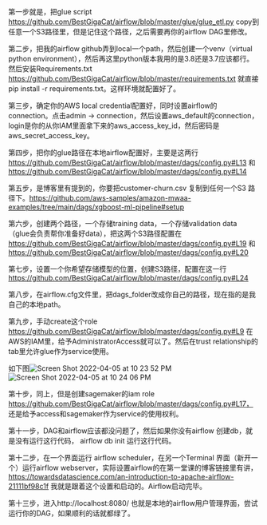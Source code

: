 第一步就是，把glue script https://github.com/BestGigaCat/airflow/blob/master/glue/glue_etl.py copy到任意一个S3路径里，但是记住这个路径，之后需要再你的airflow DAG里修改。

第二步，把我的airflow github弄到local一个path，然后创建一个venv（virtual python environment），然后再这里python版本我用的是3.8还是3.7应该都行。然后安装Requirements.txt  https://github.com/BestGigaCat/airflow/blob/master/requirements.txt 就直接pip install -r requirements.txt。这样环境就配置好了。

第三步，确定你的AWS local credential配置好，同时设置airflow的connection。点击admin -> connection，然后设置aws_default的connection，login是你的从你IAM里面拿下来的aws_access_key_id，然后密码是aws_secret_access_key。

第四步，把你的glue路径在本地airflow配置好，主要是这两行 https://github.com/BestGigaCat/airflow/blob/master/dags/config.py#L13 和 https://github.com/BestGigaCat/airflow/blob/master/dags/config.py#L14

第五步，是博客里有提到的，你要把customer-churn.csv 复制到任何一个S3 路径下。https://github.com/aws-samples/amazon-mwaa-examples/tree/main/dags/xgboost-ml-pipeline#setup 

第六步，创建两个路径，一个存储training data，一个存储validation data （glue会负责帮你准备好data），把这两个S3路径配置在 https://github.com/BestGigaCat/airflow/blob/master/dags/config.py#L19 和 https://github.com/BestGigaCat/airflow/blob/master/dags/config.py#L20

第七步，设置一个你希望存储模型的位置，创建S3路径，配置在这一行 https://github.com/BestGigaCat/airflow/blob/master/dags/config.py#L24

第八步，在airflow.cfg文件里，把dags_folder改成你自己的路径，现在指的是我自己的本地path。

第九步，手动create这个role https://github.com/BestGigaCat/airflow/blob/master/dags/config.py#L9 在AWS的IAM里，给予AdministratorAccess就可以了。然后在trust relationship的tab里允许glue作为service使用。

如下图![Screen Shot 2022-04-05 at 10 23 52 PM](https://user-images.githubusercontent.com/42524548/161901589-7fce5a2e-50b2-46da-9403-cddc9c8a3e32.png)
![Screen Shot 2022-04-05 at 10 24 06 PM](https://user-images.githubusercontent.com/42524548/161901609-2e768c09-3a93-4dd3-97db-01cd6c6065c2.png)

第十步，同上，但是创建sagemaker的iam role https://github.com/BestGigaCat/airflow/blob/master/dags/config.py#L17， 还是给予access和sagemaker作为service的使用权利。

第十一步，DAG和airflow应该都没问题了，然后如果你没有airflow 创建db，就是没有运行这行代码， airflow db init 运行这行代码。

第十二步，在一个界面运行 airflow scheduler，在另一个Terminal 界面（新开一个）运行airflow webserver，实际设置airflow的在第一堂课的博客链接里有讲，https://towardsdatascience.com/an-introduction-to-apache-airflow-21111bf98c1f 我就是跟着这个设置和启动的。Airflow启动完毕。

第十三步，进入http://localhost:8080/ 也就是本地的airflow用户管理界面，尝试运行你的DAG，如果顺利的话就都绿了。



